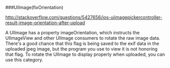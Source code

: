 ###UIImage(fixOrientation)

http://stackoverflow.com/questions/5427656/ios-uiimagepickercontroller-result-image-orientation-after-upload 

A UIImage has a property imageOrientation, which instructs the UIImageView and other UIImage consumers to rotate the raw image data. There's a good chance that this flag is being saved to the exif data in the uploaded jpeg image, but the program you use to view it is not honoring that flag.
To rotate the UIImage to display properly when uploaded, you can use this category.